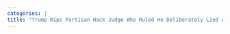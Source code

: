 ```yaml
---
categories: j
title: "Trump Rips Partisan Hack Judge Who Ruled He Deliberately Lied About Vote Fraud In Suit"
---
```

